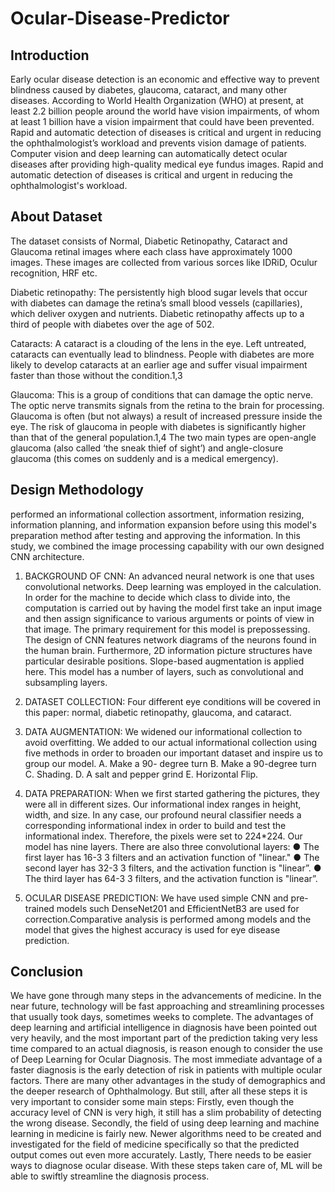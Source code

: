 # Ocular-Disease-Predictor
## Introduction
Early ocular disease detection is an economic and effective way to prevent blindness caused by diabetes, glaucoma, cataract, and many other diseases. According to World Health Organization (WHO) at present, at least 2.2 billion people around the world have vision impairments, of whom at least 1 billion have a vision impairment that could have been prevented. Rapid and automatic detection of diseases is critical and urgent in reducing the ophthalmologist’s workload and prevents vision damage of patients. Computer vision and deep learning can automatically detect ocular diseases after providing high-quality medical eye fundus images. Rapid and automatic detection of diseases is critical and urgent in reducing the ophthalmologist's workload.

## About Dataset
The dataset consists of Normal, Diabetic Retinopathy, Cataract and Glaucoma retinal images where each class have approximately 1000 images. These images are collected from various sorces like IDRiD, Oculur recognition, HRF etc.

Diabetic retinopathy: The persistently high blood sugar levels that occur with diabetes can damage the retina’s small blood vessels (capillaries), which deliver oxygen and nutrients. Diabetic retinopathy affects up to a third of people with diabetes over the age of 502.

Cataracts: A cataract is a clouding of the lens in the eye. Left untreated, cataracts can eventually lead to blindness. People with diabetes are more likely to develop cataracts at an earlier age and suffer visual impairment faster than those without the condition.1,3

Glaucoma: This is a group of conditions that can damage the optic nerve. The optic nerve transmits signals from the retina to the brain for processing. Glaucoma is often (but not always) a result of increased pressure inside the eye. The risk of glaucoma in people with diabetes is significantly higher than that of the general population.1,4 The two main types are open-angle glaucoma (also called ‘the sneak thief of sight’) and angle-closure glaucoma (this comes on suddenly and is a medical emergency).

## Design Methodology
performed an informational collection assortment, information resizing, information planning, and information expansion before using this model's preparation method after testing and approving the information. In this study, we combined the image processing capability with our own designed CNN architecture.

1) BACKGROUND OF CNN:
An advanced neural network is one that uses convolutional networks. Deep learning was employed in the calculation. In order for the machine to decide which class to divide into, the computation is carried out by having the model first take an input image and then assign significance to various arguments or points of view in that image. The primary requirement for this model is prepossessing. The design of CNN features network diagrams of the neurons found in the human brain. Furthermore, 2D information picture structures have particular desirable positions. Slope-based augmentation is applied here. This model has a number of layers, such as convolutional and subsampling layers.

2) DATASET COLLECTION:
Four different eye conditions will be covered in this paper: normal, diabetic retinopathy, glaucoma, and cataract.

3) DATA AUGMENTATION:
We widened our informational collection to avoid overfitting. We added to our actual informational collection using five methods in order to broaden our important dataset and inspire us to group our model. A. Make a 90- degree turn B. Make a 90-degree turn C. Shading. D. A salt and pepper grind E. Horizontal Flip.

4) DATA PREPARATION:
When we first started gathering the pictures, they were all in different sizes. Our informational index ranges in height, width, and size. In any case, our profound neural classifier needs a corresponding informational index in order to build and test the informational index. Therefore, the pixels were set to 224*224. Our model has nine layers. There are also three convolutional layers: ● The first layer has 16-3 3 filters and an activation function of "linear." ● The second layer has 32-3 3 filters, and the activation function is "linear”. ● The third layer has 64-3 3 filters, and the activation function is "linear”.

5) OCULAR DISEASE PREDICTION:
We have used simple CNN and pre-trained models such DenseNet201 and EfficientNetB3 are used for correction.Comparative analysis is performed among models and the model that gives the highest accuracy is used for eye disease prediction.

## Conclusion
We have gone through many steps in the advancements of medicine. In the near future, technology will be fast approaching and streamlining processes that usually took days, sometimes weeks to complete. The advantages of deep learning and artificial intelligence in diagnosis have been pointed out very heavily, and the most important part of the prediction taking very less time compared to an actual diagnosis, is reason enough to consider the use of Deep Learning for Ocular Diagnosis. The most immediate advantage of a faster diagnosis is the early detection of risk in patients with multiple ocular factors. There are many other advantages in the study of demographics and the deeper research of Ophthalmology. But still, after all these steps it is very important to consider some main steps: Firstly, even though the accuracy level of CNN is very high, it still has a slim probability of detecting the wrong disease. Secondly, the field of using deep learning and machine learning in medicine is fairly new. Newer algorithms need to be created and investigated for the field of medicine specifically so that the predicted output comes out even more accurately. Lastly, There needs to be easier ways to diagnose ocular disease. With these steps taken care of, ML will be able to swiftly streamline the diagnosis process.
